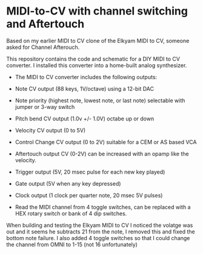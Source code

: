 # MIDI-to-CV with channel switching and Aftertouch

Based on my earlier MIDI to CV clone of the Elkyam MIDI to CV, someone asked for Channel Afterouch.

This repository contains the code and schematic for a DIY MIDI to CV converter. I installed this converter into a home-built analog synthesizer.

- The MIDI to CV converter includes the following outputs:

- Note CV output (88 keys, 1V/octave) using a 12-bit DAC
- Note priority (highest note, lowest note, or last note) selectable with jumper or 3-way switch
- Pitch bend CV output (1.0v +/- 1.0V) octabe up or down
- Velocity CV output (0 to 5V)
- Control Change CV output (0 to 2V) suitable for a CEM or AS  based VCA
- Aftertouch output CV (0-2V) can be increased with an opamp like the velocity.
- Trigger output (5V, 20 msec pulse for each new key played)
- Gate output (5V when any key depressed)
- Clock output (1 clock per quarter note, 20 msec 5V pulses)
- Read the MIDI channel from 4 toggle switches, can be replaced with a HEX rotary switch or bank of 4 dip switches.

When building and testing the Elkyam MIDI to CV I noticed the volatge was out and it seems he subtracts 21 from the note, I removed this and fixed the bottom note failure. I also added 4 toggle switches so that I could change the channel from OMNI to 1-15 (not 16 unfortunately)
